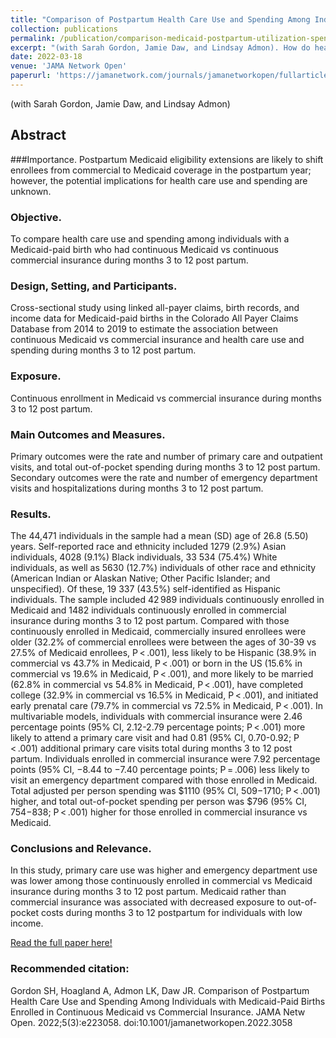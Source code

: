 ```yaml
---
title: "Comparison of Postpartum Health Care Use and Spending Among Individuals with Medicaid-Paid Births Enrolled in Continuous Medicaid vs Commercial Insurance"
collection: publications
permalink: /publication/comparison-medicaid-postpartum-utilization-spending
excerpt: "(with Sarah Gordon, Jamie Daw, and Lindsay Admon). How do health care use and spending compare in the postpartum year for individuals with Medicaid vs commercial insurance? In this cross-sectional study of 44,471 Medicaid-paid births in Colorado, individuals enrolled in commercial insurance after their pregnancy-related Medicaid eligibility ended had higher rates of primary care and lower rates of emergency department use during months 3 to 12 post partum compared with those who remained enrolled in Medicaid. Total and out-of-pocket costs were significantly higher among those with commercial insurance compared with Medicaid."
date: 2022-03-18
venue: 'JAMA Network Open'
paperurl: 'https://jamanetwork.com/journals/jamanetworkopen/fullarticle/2790254'
---
```


(with Sarah Gordon, Jamie Daw, and Lindsay Admon)

## Abstract
###Importance.
Postpartum Medicaid eligibility extensions are likely to shift enrollees from commercial to Medicaid coverage in the postpartum year; however, the potential implications for health care use and spending are unknown.

### Objective.
To compare health care use and spending among individuals with a Medicaid-paid birth who had continuous Medicaid vs continuous commercial insurance during months 3 to 12 post partum.

### Design, Setting, and Participants. 
Cross-sectional study using linked all-payer claims, birth records, and income data for Medicaid-paid births in the Colorado All Payer Claims Database from 2014 to 2019 to estimate the association between continuous Medicaid vs commercial insurance and health care use and spending during months 3 to 12 post partum.

### Exposure.
Continuous enrollment in Medicaid vs commercial insurance during months 3 to 12 post partum.

### Main Outcomes and Measures. 
Primary outcomes were the rate and number of primary care and outpatient visits, and total out-of-pocket spending during months 3 to 12 post partum. Secondary outcomes were the rate and number of emergency department visits and hospitalizations during months 3 to 12 post partum.

### Results. 
The 44,471 individuals in the sample had a mean (SD) age of 26.8 (5.50) years. Self-reported race and ethnicity included 1279 (2.9%) Asian individuals, 4028 (9.1%) Black individuals, 33 534 (75.4%) White individuals, as well as 5630 (12.7%) individuals of other race and ethnicity (American Indian or Alaskan Native; Other Pacific Islander; and unspecified). Of these, 19 337 (43.5%) self-identified as Hispanic individuals. The sample included 42 989 individuals continuously enrolled in Medicaid and 1482 individuals continuously enrolled in commercial insurance during months 3 to 12 post partum. Compared with those continuously enrolled in Medicaid, commercially insured enrollees were older (32.2% of commercial enrollees were between the ages of 30-39 vs 27.5% of Medicaid enrollees, P < .001), less likely to be Hispanic (38.9% in commercial vs 43.7% in Medicaid, P < .001) or born in the US (15.6% in commercial vs 19.6% in Medicaid, P < .001), and more likely to be married (62.8% in commercial vs 54.8% in Medicaid, P < .001), have completed college (32.9% in commercial vs 16.5% in Medicaid, P < .001), and initiated early prenatal care (79.7% in commercial vs 72.5% in Medicaid, P < .001). In multivariable models, individuals with commercial insurance were 2.46 percentage points (95% CI, 2.12-2.79 percentage points; P < .001) more likely to attend a primary care visit and had 0.81 (95% CI, 0.70-0.92; P < .001) additional primary care visits total during months 3 to 12 post partum. Individuals enrolled in commercial insurance were 7.92 percentage points (95% CI, −8.44 to −7.40 percentage points; P = .006) less likely to visit an emergency department compared with those enrolled in Medicaid. Total adjusted per person spending was $1110 (95% CI, $509-$1710; P < .001) higher, and total out-of-pocket spending per person was $796 (95% CI, $754-$838; P < .001) higher for those enrolled in commercial insurance vs Medicaid.

### Conclusions and Relevance. 
In this study, primary care use was higher and emergency department use was lower among those continuously enrolled in commercial vs Medicaid insurance during months 3 to 12 post partum. Medicaid rather than commercial insurance was associated with decreased exposure to out-of-pocket costs during months 3 to 12 postpartum for individuals with low income.

[Read the full paper here!](https://jamanetwork.com/journals/jamanetworkopen/fullarticle/2790254)

### Recommended citation: 
Gordon SH, Hoagland A, Admon LK, Daw JR. Comparison of Postpartum Health Care Use and Spending Among Individuals with Medicaid-Paid Births Enrolled in Continuous Medicaid vs Commercial Insurance. JAMA Netw Open. 2022;5(3):e223058. doi:10.1001/jamanetworkopen.2022.3058
